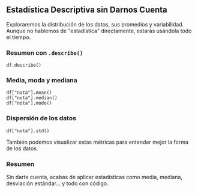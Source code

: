 <h2>
    <a id="estadistica-descriptiva" class="anchor" href="#estadistica-descriptiva" aria-hidden="true">
        <span aria-hidden="true" class="octicon octicon-link"></span>
    </a>Estadística Descriptiva sin Darnos Cuenta
</h2>
<p>Exploraremos la distribución de los datos, sus promedios y variabilidad. Aunque no hablemos de "estadística" directamente, estarás usándola todo el tiempo.</p>

<h3>
    <a id="describe" class="anchor" href="#describe" aria-hidden="true">
        <span aria-hidden="true" class="octicon octicon-link"></span>
    </a>Resumen con <code>.describe()</code>
</h3>
<pre><code>df.describe()</code></pre>

<h3>
    <a id="moda-media" class="anchor" href="#moda-media" aria-hidden="true">
        <span aria-hidden="true" class="octicon octicon-link"></span>
    </a>Media, moda y mediana
</h3>
<pre><code>df["nota"].mean()
df["nota"].median()
df["nota"].mode()</code></pre>

<h3>
    <a id="desviacion" class="anchor" href="#desviacion" aria-hidden="true">
        <span aria-hidden="true" class="octicon octicon-link"></span>
    </a>Dispersión de los datos
</h3>
<pre><code>df["nota"].std()</code></pre>

<p>
    También podemos visualizar estas métricas para entender mejor la forma de los datos.
</p>

<h3>
    <a id="resumen" class="anchor" href="#resumen" aria-hidden="true">
        <span aria-hidden="true" class="octicon octicon-link"></span>
    </a>Resumen
</h3>
<p>Sin darte cuenta, acabas de aplicar estadísticas como media, mediana, desviación estándar... y todo con código.</p>